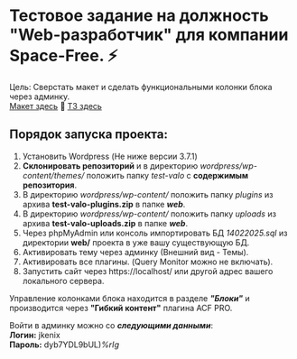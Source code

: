 # Тестовое задание на должность "Web-разработчик" для компании Space-Free. ⚡   

Цель: Сверстать макет и сделать функциональными колонки блока через админку.   
[Макет здесь](https://github.com/jkenix/test-valo/blob/main/web/VALO%20-%20%D1%80%D0%B5%D0%B7%D0%B8%D0%B4%D0%B0%D0%B9%D0%BD%20%D0%B8%D1%82%D0%BE%D0%B3%20%D0%BE%D1%82%2016.05.fig)   🔗
[ТЗ здесь](https://github.com/jkenix/test-valo/blob/main/web/%D0%A2%D0%B5%D1%81%D1%82%D0%BE%D0%B2%D0%BE%D0%B5_%D0%B7%D0%B0%D0%B4%D0%B0%D0%BD%D0%B8%D0%B5_%E2%80%94_%D0%B2%D0%B5%D1%80%D1%81%D1%82%D0%BA%D0%B0_%D0%B1%D0%BB%D0%BE%D0%BA%D0%B0_%C2%AB%D0%98%D0%BD%D1%84%D1%80%D0%B0%D1%81%D1%82%D1%80%D1%83%D0%BA%D1%82%D1%83%D1%80%D0%B0%C2%BB.pdf)

## Порядок запуска проекта:   
1. Установить Wordpress (Не ниже версии 3.7.1)   
2. **Склонировать репозиторий** и в директорию *wordpress/wp-content/themes/* положить папку *test-valo* с **содержимым репозитория**.    
3. В директорию *wordpress/wp-content/* положить папку *plugins* из архива **test-valo-plugins.zip** в папке ***web***.  
4. В директорию *wordpress/wp-content/* положить папку *uploads* из архива **test-valo-uploads.zip** в папке ***web***.   
5. Через phpMyAdmin или консоль импортировать БД *14022025.sql* из директории **web/** проекта в уже вашу существующую БД.   
6. Активировать тему через админку (Внешний вид - Темы).
7. Активировать все плагины. (Query Monitor можно не включать). 
8. Запустить сайт через https://localhost/ или другой адрес вашего локального сервера.   

Управление колонками блока находится в разделе ***"Блоки"*** и производится через **"Гибкий контент"** плагина ACF PRO.     

Войти в админку можно со ***следующими данными***:   
**Логин:** jkenix   
**Пароль:** dyb7YDL9bUL)*%rIg*   
